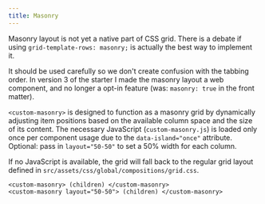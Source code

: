 ```yaml
---
title: Masonry
---
```



Masonry layout is not yet a native part of CSS grid. There is a debate if using `grid-template-rows: masonry;` is actually the best way to implement it.

It should be used carefully so we don't create confusion with the tabbing order. In version 3 of the starter I made the masonry layout a web component, and no longer a opt-in feature (was: `masonry: true` in the front matter).

`<custom-masonry>` is designed to function as a masonry grid by dynamically adjusting item positions based on the available column space and the size of its content. The necessary JavaScript (`custom-masonry.js`) is loaded only once per component usage due to the `data-island="once"` attribute.
Optional: pass in `layout="50-50"` to set a 50% width for each column.

If no JavaScript is available, the grid will fall back to the regular grid layout defined in `src/assets/css/global/compositions/grid.css`.

```
<custom-masonry> (children) </custom-masonry>
<custom-masonry layout="50-50"> (children) </custom-masonry>
```

<div><custom-masonry>
   <div style="background-color: var(--color-primary); aspect-ratio: 3/2;"></div>
		 <div></div>
		<div style="background-color: var(--color-tertiary); aspect-ratio: 4/5;"></div>
		<div style="background-color: var(--color-primary);"></div>
		<div></div>
		<div style="background-color: var(--color-secondary); aspect-ratio: 5/4;"></div>
		<div></div>
		<div style="background-color: var(--color-secondary);"></div>
	<div style="background-color: var(--color-primary); aspect-ratio: 16/9;"></div>
		 <div></div>
</custom-masonry></div>

<style>
  custom-masonry div {
	inline-size: min(30rem, 100%);
		aspect-ratio: 1;
	background-color: var(--color-text);
  }
</style>